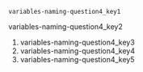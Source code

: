 ```ngMeta
variables-naming-question4_key1
```

variables-naming-question4_key2
1. variables-naming-question4_key3
2. variables-naming-question4_key4
3. variables-naming-question4_key5
